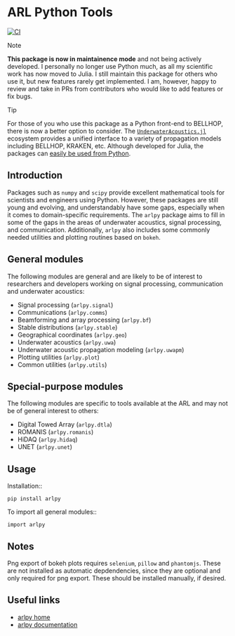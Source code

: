 # ARL Python Tools

[![CI](https://github.com/org-arl/arlpy/workflows/CI/badge.svg)](https://github.com/org-arl/arlpy/actions)

> [!NOTE]
> **This package is now in maintainence mode** and not being actively developed. I personally no longer use
> Python much, as all my scientific work has now moved to Julia. I still maintain this package for others
> who use it, but new features rarely get implemented. I am, however, happy to review and take in PRs from
> contributors who would like to add features or fix bugs.

> [!TIP]
> For those of you who use this package as a Python front-end to BELLHOP, there is now a better option to consider.
> The [`UnderwaterAcoustics.jl`](https://github.com/org-arl/UnderwaterAcoustics.jl) ecosystem provides
> a unified interface to a variety of propagation models including BELLHOP, KRAKEN, etc. Although developed
> for Julia, the packages can [easily be used from Python](https://org-arl.github.io/UnderwaterAcoustics.jl/python.html).

## Introduction

Packages such as `numpy` and `scipy` provide excellent mathematical tools for
scientists and engineers using Python. However, these packages are still young
and evolving, and understandably have some gaps, especially when it comes to
domain-specific requirements. The `arlpy` package aims to fill in some of the
gaps in the areas of underwater acoustics, signal processing, and communication.
Additionally, `arlpy` also includes some commonly needed utilities and plotting
routines based on `bokeh`.

## General modules

The following modules are general and are likely to be of interest to researchers
and developers working on signal processing, communication and underwater acoustics:

* Signal processing (`arlpy.signal`)
* Communications (`arlpy.comms`)
* Beamforming and array processing (`arlpy.bf`)
* Stable distributions (`arlpy.stable`)
* Geographical coordinates (`arlpy.geo`)
* Underwater acoustics (`arlpy.uwa`)
* Underwater acoustic propagation modeling (`arlpy.uwapm`)
* Plotting utilities (`arlpy.plot`)
* Common utilities (`arlpy.utils`)

## Special-purpose modules

The following modules are specific to tools available at the ARL and may not be of
general interest to others:

* Digital Towed Array (`arlpy.dtla`)
* ROMANIS (`arlpy.romanis`)
* HiDAQ (`arlpy.hidaq`)
* UNET (`arlpy.unet`)

## Usage

Installation::
```
pip install arlpy
```

To import all general modules::
```
import arlpy
```

## Notes

Png export of bokeh plots requires `selenium`, `pillow` and `phantomjs`. These are not
installed as automatic depdendencies, since they are optional and only required
for png export. These should be installed manually, if desired.

## Useful links

* [arlpy home](https://github.com/org-arl/arlpy)
* [arlpy documentation](https://arlpy.readthedocs.io/en/latest/)
